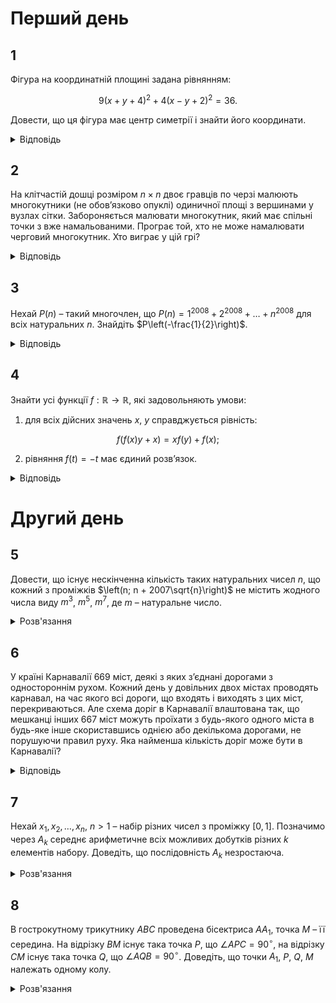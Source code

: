 # Перший день

## 1
Фігура на координатній площині задана рівнянням:

```math
9(x+y+4)^2 + 4(x - y + 2)^2 = 36.
```

Довести, що ця фігура має центр симетрії і знайти його координати.

<details><summary>Відповідь</summary>

координати центра симетрії фігури $(-3, -1)$
<details><summary>Розв'язання</summary>

Розглянемо систему рівнянь: $\begin{cases} x + y = -4 \\ x - y = -2 \end{cases}$, з якої знайдемо шуканий центр симетрії заданої фігури: $C(-3, -1)$. Якщо точка $M(x_0, y_0)$ належить фігурі, тобто її координати задовольняють рівняння, то точка $M'(x', y')$, яка є центральносиметричною до точки $C$, має такі координати $x' = -6 - x_0$, $y' = -2 - y_0$.

Покажемо, що вони також задовольняють рівняння:
```math
9(x' + y' + 4)^2 + 4(x' - y' + 2)^2 = 9(-6 - x_0 - 2 - y_0 + 4)^2 + 4(-6 - x_0 + 2 + y_0 + 2)^2 = 9(x_0 + y_0 + 4)^2 + 4(x_0 - y_0 + 2)^2 = 36,
```
що й треба було довести.
</details></details>

## 2
На клітчастій дошці розміром $n \times n$ двоє гравців по черзі малюють многокутники (не обов’язково опуклі) одиничної площі з вершинами у вузлах сітки. Забороняється малювати многокутник, який має спільні точки з вже намальованими. Програє той, хто не може намалювати черговий многокутник. Хто виграє у цій грі?

<details><summary>Відповідь</summary>
виграє перший гравець
<details><summary>Розв'язання</summary>
Покажемо, що першій завжди виграє завдяки симетричній стратегії, але для цього він повинен намалювати першім таку ламану, як зображена на рисунку.

Доволі легко переконатися, що площа багатокутника, який складається з двох трикутників як раз складає 1, а тому цілком задовольняє умови. Інші ламані можна малювати лише по різні боки від цієї, я між ними – неможливо, а тому симетрична стратегія цілком спрацьовує.
</details></details>

## 3
Нехай $P(n)$ – такий многочлен, що $P(n) = 1^{2008} + 2^{2008} + \ldots + n^{2008}$ для всіх натуральних $n$. Знайдіть $P\left(-\frac{1}{2}\right)$.

<details><summary>Відповідь</summary>

$P_{2008} \left( -\frac{1}{2} \right) = 0$

- <details>
    <summary>Розв'язання (автора)</summary>

    Розглянемо функцію $Q(x) = P(x) - P(x-1)$. Вона є многочленом і для будь-якого натурального $n > 1$ вірно $Q(n) = R(n)$, де $R(x) = x^{2008}$ - многочлен. Оскільки ці два многочлени співпадають у нескінченній кількості точок, то вони тотожно співпадають, а тому $\forall x \in \mathbb{R}$ $Q(x) = x^{2008}$.

    Для цілих та невід'ємних $n$:
    ```math
    P(1) - P(-n) = (P(1) - P(0)) + (P(0) - P(-1)) + (P(-1) - P(-2)) + \ldots + (P(-n+1) - P(-n)) = Q(1) + Q(0) + Q(-1) + \ldots + Q(-n+1)
    ```
    Тому
    ```math
    P(-n) =P(1) - (Q(1) + Q(0) + \ldots + Q(-n+1)) = 1 - \left( 1^{2008} + 0^{2008} + (-1)^{2008} + \ldots + (-n+1)^{2008} \right) = - \left( 0^{2006} + (-1)^{2006} + \ldots + (-n+1)^{2006} \right).
    ```
    Оскільки $2008$ - парне число, то
    ```math
    P(-n) = -\left((-1)^{2008} + \ldots + (-n+1)^{2008}\right) = -\left(1^{2008} + 2^{2008} + \ldots + (n-1)^{2008}\right) =-P(n-1).
    ```

    Отже для усіх натуральних $n$
    ```math
    P(n) + P((-n+1)) = P(n) - P((n+1) - 1) = P(n) - P(n) = 0.
    ```
    Оскільки і функція $S(x) = P(x) - P((-x+1))$ є многочленом, то $S(x) \equiv 0$, а тому при $x = -\frac{1}{2}$ маємо:
    ```math
    0 = S\left(-\frac{1}{2}\right) = P\left(-\frac{1}{2}\right) + P\left(\frac{1}{2} - 1\right) = 2P\left(-\frac{1}{2}\right) \Rightarrow P\left(-\frac{1}{2}\right) = 0.
    ```
    </details>
- <details>
    <summary>Розв'язання (журі)</summary>

    Позначимо $P_k(x)$ такий многочлен, що
    ```math
    P_k(n) = 1^k + 2^k + \ldots + n^k, \quad n \in \mathbb{N}, k \in \mathbb{Z}^+.
    ```
    З формули бінома Ньютона маємо:
    ```math
    (m + 1)^{k+1} = m^{k+1} + C_{k+1}^1 m^k + C_{k+1}^2 m^{k-1} + \ldots + C_{k+1}^k m + 1.
    ```
    Додамо усі ці рівності при $m = \overline{0, n}$:
    ```math
    (n + 1)^{k+1} = C_{k+1}^1 P_k(n) + C_{k+1}^2 P_{k-1}(n) + \ldots + C_{k+1}^k P_1(n) + (n + 1). \tag{1}
    ```
    Аналогічно з рівностей одержимо:
    ```math
    n^{k+1} = C_{k+1}^1 P_k(n) - C_{k+1}^2 P_{k-1}(n) + \ldots + (-1)^k C_{k+1}^k P_1(n) + (-1)^k n. \tag{2}
    ```
    При парних $k$ додамо рівності (1) і (2):
    ```math
    (n + 1)^{k+1} + n^{k+1} = 2C_{k+1}^1 P_k(n) + 2C_{k+1}^3 P_{k-2}(n) + \ldots + 2C_{k+1}^{k-1} P_2(n) + (2n + 1).
    ```
    Оскільки ця рівність справджується при усіх натуральних $n$, то вона також справджується і при усіх дійсних $n$. Зокрема при $n = -\frac{1}{2}$ маємо:
    ```math
    C_{k+1}^1 P_k \left( -\frac{1}{2} \right) + C_{k+1}^3 P_{k-2} \left( -\frac{1}{2} \right) + \ldots + C_{k+1}^{k-1} P_2 \left( -\frac{1}{2} \right) = 0. \tag{3}
    ```

    При довільному парному $k$.
    Послідовно підставляючи в (3) значення $k = 2, 4, 6, \ldots$ дістаємо $P_2 \left( -\frac{1}{2} \right) = 0, P_4 \left( -\frac{1}{2} \right) = 0, \ldots$, отже $P_{2008} \left(-\frac{1}{2} \right) = 0$.
    </details>
</details>

## 4
Знайти усі функції $f: \mathbb{R} \to \mathbb{R}$, які задовольняють умови:

1. для всіх дійсних значень $x$, $y$ справджується рівність:

```math
 f\left(f(x)y + x\right) = xf(y) + f(x);
```

2. рівняння $f(t) = -t$ має єдиний розв’язок.
<details><summary>Відповідь</summary>

$f \equiv 0$ або $f(x) = x, x \in \mathbb{R}$
<details><summary>Розв'язання</summary>

Безпосередньою перевіркою переконуємось, що функція $f(x) = 0$ задовольняє умови задачі. Далі будемо шукати такі функції, для яких існує $x_0 \in \mathbb{R}$, для якого $f(x_0) \neq 0$.

Підставимо в умову $x = 0$ і одержимо:
```math
f(f(0)) = f(0) \tag{1}
```

Якщо $f(0) \neq 0$, то з рівняння (1) одержимо, що функція $f$ є сталою. Припустимо, що $f(x) \equiv c \neq 0$, підставимо це і переконаємось, що вона цю умову не задовольняє, оскільки ми одержимо рівність $c = 2xc + c$, яка повинна справджуватись при усіх дійсних $x$, що не вірно. З усього цього маємо умову:
```math
f(0) = 0 \tag{2}
```

Підставимо тепер в умову $x = y$, тоді маємо $f(f(x)x + x) = xf(x) + f(x)$, або: $f(x(f(x) + 1)) = f(x)(x + 1)$. Сюди підставимо $x = -1$ і одержимо:
```math
f(-f(-1) + 1) = 0. \tag{3}
```
Припустимо, що існує таке число $x_0$, для якого $f(x_0) = 0$. Підставимо це значення $x_0$ в умову і одержимо рівність:
```math
f(x_0) = f(x_0)x_0 = 0
```

яка повинна виконуватись для усіх дійсних $y \in \mathbb{R}$, звідси слідує тотожня рівність нульової функції, що суперечить нашому припущенню. Тому функція приймає значення 0 лише в єдиній точці $x_0 = 0$. Тоді з умови (3) маємо:
```math
f(-1) = -1. \tag{4}
```

Підставимо тепер в умову $y = -1$: $f(-f(x) + x) =f(-1)x + f(x)$, або:
```math
f(x - f(x)) = f(x) - x. \tag{5}
```

Якщо існує принаймні одне значення $x_0$ таке, що $f(x_0) - x_0 = t \neq 0$, то з умови (5) будемо мати, що для цього $t \neq 0$ виконується рівність $f(t) = -t$, з урахуванням (2), наведена рівність віконується також для $t = 0$, а тому порушується умова задачі. Таким чином ми одержали суперечність з припущенням, що $f(x_0) - x_0 = t \neq 0$, а тому функція має вигляд:
```math
f(x) = x, \quad x \in \mathbb{R}.
```
Перевіркою переконуємось, що ця функція задовольняє умови.
</details></details>

# Другий день

## 5
Довести, що існує нескінченна кількість таких натуральних чисел $n$, що кожний з проміжків $\left(n; n + 2007\sqrt{n}\right)$ не містить жодного числа виду $m^3$, $m^5$, $m^7$, де $m$ – натуральне число.
<details><summary>Розв'язання</summary>

Нехай $n = s^{3 \cdot 5 \cdot 7}$, де $s$ – натуральне число більше $10$. Тоді всі числа $a \in (n; n + 2007 \sqrt{n})$ задовольняють нерівність:
```math
\left( \sqrt[3]{n} \right)^3 = n < a < n + 2007 \sqrt{n} < n + 3 \sqrt[3]{n^2} < \left( \sqrt[3]{n} + 1 \right)^3.
```
Оскільки за побудовою $\sqrt[3]{n}$ – натуральне число, то серед чисел проміжку $(n; n + 2007 \sqrt{n})$ немає жодного числа виду $m^3$. Так само доводиться, що на цьому проміжку немає чисел виду $m^5$ та $m^7$. Достатньо навести нерівності:
```math
\left( \sqrt[5]{n} \right)^5 = n < a < n + 2007 \sqrt{n} < n + 5 \sqrt[5]{n^4} < \left( \sqrt[5]{n} + 1 \right)^5,
```
```math
\left( \sqrt[7]{n} \right)^7 = n < a < n + 2007 \sqrt{n} < n + 7 \sqrt[7]{n^6} < \left( \sqrt[7]{n} + 1 \right)^7.
```
</details>

## 6
У країні Карнавалії 669 міст, деякі з яких з’єднані дорогами з одностороннім рухом. Кожний день у довільних двох містах проводять карнавал, на час якого всі дороги, що входять і виходять з цих міст, перекриваються. Але схема доріг в Карнавалії влаштована так, що мешканці інших 667 міст можуть проїхати з будь-якого одного міста в будь-яке інше скориставшись однією або декількома дорогами, не порушуючи правил руху. Яка найменша кількість доріг може бути в Карнавалії?
<details><summary>Відповідь</summary>
2007
<details><summary>Розв'язання</summary>

З кожного міста має виходити не менше 3 доріг. Дійсно, якщо з міста _**A**_ виходить не більше $k \leq 2$ доріг, то позначимо для $k = 2$ ці міста через _**Б**_ та _**В**_, для $k = 1$ місто _**В**_ вибирається довільним чином. Нехай місто _**Г**_ не співпадає з _**А**_, _**Б**_ та _**В**_. Тоді з _**А**_ до _**Г**_ не можна проїхати повз міста _**Б**_ та _**В**_. Отже, потрібно не менше $3 \cdot 669 = 2007$ доріг.

Покажемо, що 2007 доріг достатньо. Розмістимо міста по колу. Нехай з кожного міста виходить дорога до 3 міст, які йдуть після нього за годинниковою стрілкою. При вилученні будь-яких 2 міст ми можемо проїхати всі міста у напрямку годинникової стрілки. Справді, кожне наступне невилучене місто буде не більше, ніж на 3 позиції далі попереднього, тому між містами є дорога. Отже, з кожного міста можна дістатися до кожного, просто кожен раз переїжджаючи до наступного по колу невилученого міста.
</details></details>

## 7
Нехай $x_1, x_2, \ldots, x_n$, $n > 1$ – набір різних чисел з проміжку $[0,1]$. Позначимо через $A_k$ середнє арифметичне всіх можливих добутків різних $k$ елементів набору. Доведіть, що послідовність $A_k$ незростаюча.
<details><summary>Розв'язання</summary>

Розглянемо очевидну нерівність
```math
\sum x_{i_1} \cdot \ldots \cdot x_{i_k} (1 - x_j) \geq 0,
```
де всі можливі добутки різних $k$ елементів множини $M$ домножуються на всі можливі вирази $(1 - x_j)$, причому $x_j$ відрізняється від елементів $x_{i_1}, \ldots, x_{i_k}$.

Розкриємо дужки. Оскільки кожен добуток $x_{i_1} \cdot \ldots \cdot x_{i_k}$ домножувався на $(n - k)$ різних дужок типу $(1 - x_j)$, а після розкриття дужок кожен добуток з різних $(k + 1)$ елементів множини $M$ зустрінеться рівно $(k + 1)$ разів, то маємо:
```math
(n - k) A_k C_n^k + (k + 1) C_n^{k+1} \geq 0.
```
Поділивши останню нерівність на $(n - k) C_n^k$, з урахуванням тотожності $C_n^k \cdot \frac{n - k}{k + 1}= C_n^{k+1}$ отримуємо:
```math
A_k \geq A_{k+1},
```
що й треба було довести.
</details>

## 8
В гострокутному трикутнику $ABC$ проведена бісектриса $AA_1$, точка $M$ – її середина. На відрізку $BM$ існує така точка $P$, що $\angle APC = 90^\circ$, на відрізку $CM$ існує така точка $Q$, що $\angle AQB = 90^\circ$. Доведіть, що точки $A_1$, $P$, $Q$, $M$ належать одному колу.
<details><summary>Розв'язання</summary>

Проведемо через точку $C$ пряму, паралельну бісектрисі $AA_1$, та позначимо через $F$ - її точку перетину з прямою $AB$. Точка $L$ – перетин прямих $BM$ і $CF$. З гомотетичності трикутників $BAA_1$ і $BFC$ витікає, що $L$ – середина $FC$. Оскільки $\angle BFC = \angle BAA_1 = \angle A_1AC = \angle ACF$, то $\triangle ACF$ – рівнобедрений. Тому $AL$, як медіана, є також висотою, а тому $AL \perp CF$. Таким чином точки $P$, $A$, $L$, $C$ лежать на одному колі, звідки $\angle APM = \angle ACL = \angle BAM$, тому трикутники $APM$ і $BAM$ – подібні за двома кутами, оскільки кут $\angle BMA$ у них спільний, і до того ж $\angle APM = \angle BAM$. З подібнонсті витікає така рівність:
```math
\frac{AM}{MB} = \frac{MP}{AM} \implies MA^2 = MB \cdot MP = MA_1^2  \implies \frac{MA_1}{MB} = \frac{MP}{MA_1}.
```
Оскільки кут $\angle BMA_1$ – спільний у трикутників $BMA_1$ і $PMA_1$, то вони подібні за двома сторонами та кутом між ними, тому $\angle MBA_1 = \angle PA_1M$. Аналогічно для точки $Q$ одержимо, що $\angle MCA_1 = \angle QA_1M$. Тоді сума кутів
```math
\angle PA_1Q + \angle PMQ = \angle PA_1M + \angle MA_1Q + \angle PMQ = \angle MBC + \angle BCM + \angle CMB = 180^\circ,
```
з чого й витікає, що чотирикутник $PMQ_1A_1$ – вписаний.
</details>